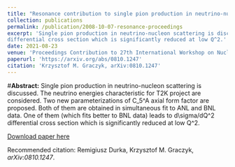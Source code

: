 ```yaml
---
title: "Resonance contribution to single pion production in neutrino-nucleon scattering"
collection: publications
permalink: /publication/2008-10-07-resonance-proceedings
excerpt: 'Single pion production in neutrino-nucleon scattering is discussed. The neutrino energies characteristic for T2K project are considered. Two new parameterizations of C_5^A axial form factor are proposed. Both of them are obtained in simultaneous fit to ANL and BNL data. One of them (which fits better to BNL data) leads to d\sigma/dQ^2 
differential cross section which is significantly reduced at low Q^2.'
date: 2021-08-23
venue: 'Proceedings Contribution to 27th International Workshop on Nuclear Theory (IWNT 2008), 23-28 June 2008. Rila Mountains, Bulgaria'
paperurl: 'https://arxiv.org/abs/0810.1247'
citation: 'Krzysztof M. Graczyk, arXiv:0810.1247'
---
```

#__Abstract:__ Single pion production in neutrino-nucleon scattering is discussed. The neutrino energies characteristic for T2K project are considered. Two new parameterizations of C_5^A axial form factor are proposed. Both of them are obtained in simultaneous fit to ANL and BNL data. One of them (which fits better to BNL data) leads to d\sigma/dQ^2 
differential cross section which is significantly reduced at low Q^2.

[Download paper here](https://arxiv.org/pdf/0810.1247)

Recommended citation: Remigiusz Durka, Krzysztof M. Graczyk, <i>arXiv:0810.1247</i>.
